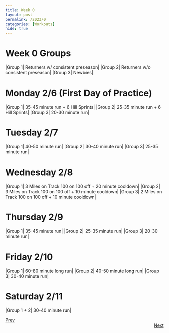 ```yaml
---
title: Week 0
layout: post
permalink: /2023/0
categories: [Workouts]
hide: true
---
```



# Week 0 Groups

|Group 1| Returners w/ consistent preseason|
|Group 2| Returners w/o consistent preseason|
|Group 3| Newbies|

# Monday 2/6 (First Day of Practice)

|Group 1| 35-45 minute run + 6 Hill Sprints|
|Group 2| 25-35 minute run + 6 Hill Sprints|
|Group 3| 20-30 minute run|

# Tuesday 2/7

|Group 1| 40-50 minute run|
|Group 2| 30-40 minute run|
|Group 3| 25-35 minute run|

# Wednesday 2/8

|Group 1| 3 Miles on Track 100 on 100 off + 20 minute cooldown|
|Group 2| 3 Miles on Track 100 on 100 off + 10 minute cooldown|
|Group 3| 2 Miles on Track 100 on 100 off + 10 minute cooldown|

# Thursday 2/9

|Group 1| 35-45 minute run|
|Group 2| 25-35 minute run|
|Group 3| 20-30 minute run|

# Friday 2/10

|Group 1| 60-80 minute long run|
|Group 2| 40-50 minute long run|
|Group 3| 30-40 minute run|

# Saturday 2/11

|Group 1 + 2| 30-40 minute run|

<div style="text-align: left"> <a href="{{site.baseurl}}/2024/preseason">Prev</a></div> 
<div style="text-align: right"> <a href="{{site.baseurl}}/2024/1">Next</a></div>